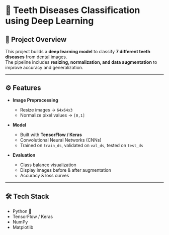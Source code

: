 # 🦷 Teeth Diseases Classification using Deep Learning  

## 📌 Project Overview  
This project builds a **deep learning model** to classify **7 different teeth diseases** from dental images.  
The pipeline includes **resizing, normalization, and data augmentation** to improve accuracy and generalization.  

---

## ⚙️ Features  
- **Image Preprocessing**  
  - Resize images → `64x64x3`  
  - Normalize pixel values → `[0,1]`  

- **Model**  
  - Built with **TensorFlow / Keras**  
  - Convolutional Neural Networks (CNNs)  
  - Trained on `train_ds`, validated on `val_ds`, tested on `test_ds`  

- **Evaluation**  
  - Class balance visualization  
  - Display images before & after augmentation  
  - Accuracy & loss curves  

---

## 🛠️ Tech Stack  
- Python 🐍  
- TensorFlow / Keras  
- NumPy  
- Matplotlib  


